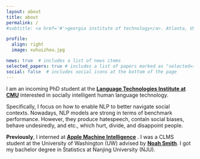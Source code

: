 ```yaml
---
layout: about
title: about
permalink: /
#subtitle: <a href='#'>georgia institute of technology</a>. Atlanta, US.

profile:
  align: right
  image: xuhuizhou.jpg

news: true  # includes a list of news items
selected_papers: true # includes a list of papers marked as "selected={true}"
social: false  # includes social icons at the bottom of the page
---
```

I am an incoming PhD student at the [**Language Technologies Institute at CMU**](https://www.lti.cs.cmu.edu/) interested in socially intelligent human language technology.  

Specifically, I focus on how to enable NLP to better navigate social contexts. Nowadays, NLP models are strong in terms of benchmark performance.
However, they produce hatespeech, contain social biases, behave undesiredly, and etc., which hurt, divide, and disappoint people.

**Previously**, I interned at [**Apple Machine Intelligence**](https://machinelearning.apple.com/) . I was a CLMS student at the University of Washington (UW) advised by [**Noah Smith**](https://homes.cs.washington.edu/~nasmith/). I got my bachelor degree in Statistics at Nanjing University (NJU).
